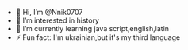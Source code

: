 - 👋 Hi, I’m @Nnik0707
- 👀 I’m interested in history
- 🌱 I’m currently learning java script,english,latin
- ⚡ Fun fact: I'm ukrainian,but it's my third language

<!---
Nnik0707/Nnik0707 is a ✨ special ✨ repository because its `README.md` (this file) appears on your GitHub profile.
You can click the Preview link to take a look at your changes.
--->

